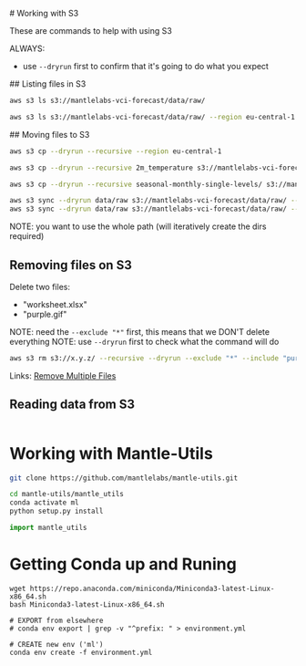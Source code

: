 # Working with S3

These are commands to help with using S3

ALWAYS:
- use `--dryrun` first to confirm that it's going to do what you expect

## Listing files in S3

```bash
aws s3 ls s3://mantlelabs-vci-forecast/data/raw/

aws s3 ls s3://mantlelabs-vci-forecast/data/raw/ --region eu-central-1
```

## Moving files to S3

```bash
aws s3 cp --dryrun --recursive --region eu-central-1

aws s3 cp --dryrun --recursive 2m_temperature s3://mantlelabs-vci-forecast/data/raw/reanalysis-era5-land/2m_temperature

aws s3 cp --dryrun --recursive seasonal-monthly-single-levels/ s3://mantlelabs-vci-forecast/data/raw/seasonal-monthly-single-levels/ --region eu-central-1
```

```bash
aws s3 sync --dryrun data/raw s3://mantlelabs-vci-forecast/data/raw/ --exclude "*" --include "*reanalysis-era5-land/*"
aws s3 sync --dryrun data/raw s3://mantlelabs-vci-forecast/data/raw/ --exclude "*" --include "*reanalysis-era5-land-monthly*"
```

NOTE: you want to use the whole path (will iteratively create the dirs required)

## Removing files on S3

Delete two files:
- "worksheet.xlsx"
- "purple.gif"

NOTE: need the `--exclude "*"` first, this means that we DON'T delete everything
NOTE: use `--dryrun` first to check what the command will do

```bash
aws s3 rm s3://x.y.z/ --recursive --dryrun --exclude "*" --include "purple.gif" --include "worksheet.xlsx"
```

Links:
[Remove Multiple Files](https://stackoverflow.com/questions/41733318/how-to-delete-multiple-files-in-s3-bucket-with-aws-cli)

## Reading data from S3

```bash
```

# Working with Mantle-Utils

```bash
git clone https://github.com/mantlelabs/mantle-utils.git

cd mantle-utils/mantle_utils
conda activate ml
python setup.py install
```


```python
import mantle_utils
```

# Getting Conda up and Runing
```
wget https://repo.anaconda.com/miniconda/Miniconda3-latest-Linux-x86_64.sh
bash Miniconda3-latest-Linux-x86_64.sh

# EXPORT from elsewhere
# conda env export | grep -v "^prefix: " > environment.yml

# CREATE new env ('ml')
conda env create -f environment.yml
```